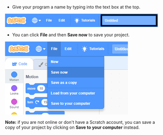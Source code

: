 + Give your program a name by typing into the text box at the top.

![scratch project name textbox](images/name-annotated.png)

+ You can click **File** and then **Save now** to save your project.

![screenshot](images/save.png)

__Note:__ if you are not online or don't have a Scratch account, you can save a copy of your project by clicking on **Save to your computer** instead.

